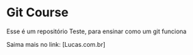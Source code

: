 # Git Course

Esse é um repositório Teste, para ensinar como um git funciona

Saima mais no link: [Lucas.com.br]

